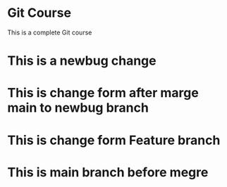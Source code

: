 # Git Course
This is a complete Git course

# This is a newbug change
# This is change form after marge main to newbug branch
# This is change form Feature branch
# This is main branch before megre

